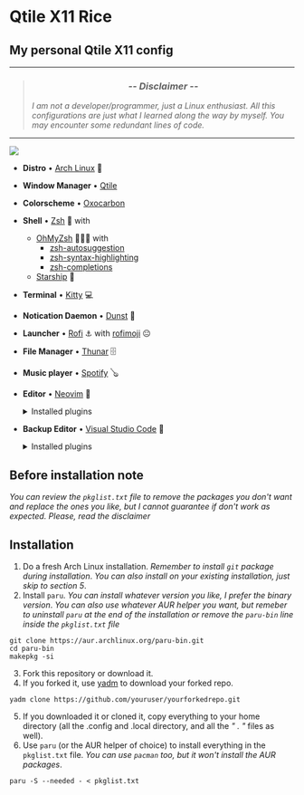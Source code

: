 # Qtile X11 Rice
## My personal Qtile X11 config
___
> ### <div align="center">*-- Disclaimer --*   </div>
> *I am not a developer/programmer, just a Linux enthusiast. All this configurations are just what I learned along the way by myself. You may encounter some redundant lines of code.*
___
<img src="https://i.imgur.com/cjP0EQS.png">

* **Distro** • [Arch Linux](https://archlinux.org/) 🐧
* **Window Manager** • [Qtile](https://qtile.org/)
* **Colorscheme** • [Oxocarbon](https://github.com/nyoom-engineering/base16-oxocarbon)
* **Shell** • [Zsh](https://www.zsh.org) 🐚 with
  * [OhMyZsh](https://ohmyz.sh/) 🧑‍🤝‍🧑 with
    * [zsh-autosuggestion](https://github.com/zsh-users/zsh-autosuggestions)
    * [zsh-syntax-highlighting](https://github.com/zsh-users/zsh-syntax-highlighting)
    * [zsh-completions](https://github.com/zsh-users/zsh-completions)
  * [Starship](https://github.com/starship/starship) 🚀
* **Terminal** • [Kitty](https://sw.kovidgoyal.net/kitty/) 💻
* **Notication Daemon** • [Dunst](https://dunst-project.org/) 🔔
* **Launcher** • [Rofi](https://github.com/davatorium/rofi) ⚓ with [rofimoji](https://github.com/fdw/rofimoji) 😐
* **File Manager** • [Thunar](https://archlinux.org/packages/extra/x86_64/thunar/) 🗄️
* **Music player** • [Spotify](https://open.spotify.com/) 🪕 
* **Editor** • [Neovim](https://neovim.io/) 📝  
  <details>
  <summary>Installed plugins</summary>

    * [Packer](https://github.com/wbthomason/packer.nvim)
    * [lualine](https://github.com/nvim-lualine/lualine.nvim)
    * [nvim-treesitter](https://github.com/nvim-treesitter/nvim-treesitter)
    * [bufferline](https://github.com/akinsho/bufferline.nvim)
    * [nvim-tree.lua](https://github.com/nvim-tree/nvim-tree.lua)
    * [nvim-ts-autotag](https://github.com/windwp/nvim-ts-autotag)
    * [nvim-ts-rainbow](https://github.com/HiPhish/nvim-ts-rainbow2)
    * [nvim-autopairs](https://github.com/windwp/nvim-autopairs)
    * [which-key](https://github.com/folke/which-key.nvim)
    * [telescope.nvim](https://github.com/nvim-telescope/telescope.nvim)
    * [nvim-lspconfig](https://github.com/neovim/nvim-lspconfig)
    * [cmp-nvim-lsp](https://github.com/hrsh7th/cmp-nvim-lsp)
    * [cmp-buffer](https://github.com/hrsh7th/cmp-buffer)
    * [cmp-path](https://github.com/hrsh7th/cmp-path)
    * [cmp-cmdline](https://github.com/hrsh7th/cmp-cmdline)
    * [nvim-cmp](https://github.com/hrsh7th/nvim-cmp)
    * [cmp-vsnip](https://github.com/hrsh7th/cmp-vsnip)
    * [vim-vsnip](https://github.com/hrsh7th/vim-vsnip)
    * [lspkind-nvim](https://github.com/onsails/lspkind.nvim)
    * [mason.nvim](https://github.com/williamboman/mason.nvim)
    * [mason-lspconfig.nvim](https://github.com/williamboman/mason-lspconfig.nvim)
    * [nvim-colorizer.lua](https://github.com/norcalli/nvim-colorizer.lua)
    * [twilight.nvim](https://github.com/folke/twilight.nvim)
    * [indent-blankline.nvim](https://github.com/lukas-reineke/indent-blankline.nvim)
    * [nvim-comment](https://github.com/terrortylor/nvim-comment)
    * [alpha-nvim](https://github.com/goolord/alpha-nvim)
    * [gitsigns.nvim](https://github.com/lewis6991/gitsigns.nvim)
    * There's some other colorschemes inside `lua/plugins.lua` that I used in the past, but I will leave it there just in case.
  </details>  

* **Backup Editor** • [Visual Studio Code](https://code.visualstudio.com/) 📝
  <details>
  <summary>Installed plugins</summary>

     * [Auto Rename Tag](https://marketplace.visualstudio.com/items?itemName=formulahendry.auto-rename-tag)
     * [Catppuccin for VSCode](https://marketplace.visualstudio.com/items?itemName=Catppuccin.catppuccin-vsc)
     * [Code Spell Checker](https://marketplace.visualstudio.com/items?itemName=streetsidesoftware.code-spell-checker)
     * [Django](https://marketplace.visualstudio.com/items?itemName=batisteo.vscode-django)
     * [Font Awesome Auto-complete & Preview](https://marketplace.visualstudio.com/items?itemName=Janne252.fontawesome-autocomplete)
     * [Gruvbox Material](https://marketplace.visualstudio.com/items?itemName=sainnhe.gruvbox-material)
     * [HTML CSS Support](https://marketplace.visualstudio.com/items?itemName=ecmel.vscode-html-css)
     * [Indenticator](https://marketplace.visualstudio.com/items?itemName=SirTori.indenticator)
     * [Markdown All in One](https://marketplace.visualstudio.com/items?itemName=yzhang.markdown-all-in-one)
     * [Prettier - Code formatter](https://marketplace.visualstudio.com/items?itemName=esbenp.prettier-vscode)
     * [Python](https://marketplace.visualstudio.com/items?itemName=ms-python.python)
     * [Rasi](https://marketplace.visualstudio.com/items?itemName=dlasagno.rasi)
     * [Rosé Pine](https://marketplace.visualstudio.com/items?itemName=mvllow.rose-pine) 
     * [Spanish - Code Spell Checker](https://marketplace.visualstudio.com/items?itemName=streetsidesoftware.code-spell-checker-spanish)
     * [Tokyo Night](https://marketplace.visualstudio.com/items?itemName=enkia.tokyo-night)
     * [vscode-icons](https://marketplace.visualstudio.com/items?itemName=vscode-icons-team.vscode-icons)
  </summary>

## Before installation note
*You can review the `pkglist.txt` file to remove the packages you don't want and replace the ones you like, but I cannot guarantee if don't work as expected. Please, read the disclaimer*

## Installation
1. Do a fresh Arch Linux installation. *Remember to install `git` package during installation*. *You can also install on your existing installation, just skip to section 5*.
2. Install `paru`. *You can install whatever version you like, I prefer the binary version*. *You can also use whatever AUR helper you want, but remeber to uninstall `paru` at the end of the installation or remove the `paru-bin` line inside the `pkglist.txt` file*  
```
git clone https://aur.archlinux.org/paru-bin.git
cd paru-bin
makepkg -si
```  
3. Fork this repository or download it.  
4. If you forked it, use [yadm](https://yadm.io/) to download your forked repo.
  ```
  yadm clone https://github.com/youruser/yourforkedrepo.git
  ```  
5. If you downloaded it or cloned it, copy everything to your home directory (all the .config and .local directory, and all the *" . "* files as well).
6. Use `paru` (or the AUR helper of choice) to install everything in the `pkglist.txt` file. *You can use `pacman` too, but it won't install the AUR packages*.
```
paru -S --needed - < pkglist.txt
```  